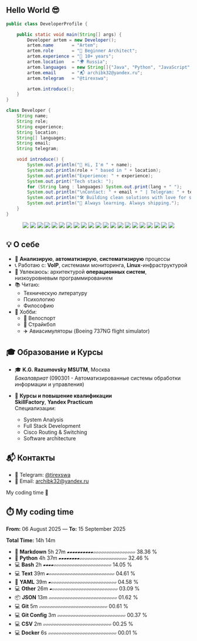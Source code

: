 ## Hello World 😎

```java
public class DeveloperProfile {

    public static void main(String[] args) {
        Developer artem = new Developer();
        artem.name       = "Artem";
        artem.role       = "🧠 Beginner Architect";
        artem.experience = "💼 10+ years";
        artem.location   = "🌍 Russia";
        artem.languages  = new String[]{"Java", "Python", "JavaScript", "PHP", "Lua"};
        artem.email      = "📬 archibk32@yandex.ru";
        artem.telegram   = "@tirexswa";

        artem.introduce();
    }
}

class Developer {
    String name;
    String role;
    String experience;
    String location;
    String[] languages;
    String email;
    String telegram;

    void introduce() {
        System.out.println("👋 Hi, I'm " + name);
        System.out.println(role + " based in " + location);
        System.out.println("Experience: " + experience);
        System.out.print("Tech stack: ");
        for (String lang : languages) System.out.print(lang + " ");
        System.out.println("\nContact: " + email + " | Telegram: " + telegram);
        System.out.println("🛠️ Building clean solutions with love for systems and architecture.");
        System.out.println("🚀 Always learning. Always shipping.");
    }
}
```


<p align="center">
  <!-- Languages -->
  <img src="https://img.shields.io/badge/Java-ED8B00?style=for-the-badge&logo=java&logoColor=white"/>
  <img src="https://img.shields.io/badge/C%23-239120?style=for-the-badge&logo=c-sharp&logoColor=white"/>
  <img src="https://img.shields.io/badge/Python-3776AB?style=for-the-badge&logo=python&logoColor=white"/>
  <img src="https://img.shields.io/badge/JavaScript-F7DF1E?style=for-the-badge&logo=javascript&logoColor=black"/>
  <img src="https://img.shields.io/badge/TypeScript-3178C6?style=for-the-badge&logo=typescript&logoColor=white"/>

  <!-- Frameworks -->
  <img src="https://img.shields.io/badge/Spring%20Boot-6DB33F?style=for-the-badge&logo=spring-boot&logoColor=white"/>
  <img src="https://img.shields.io/badge/Django-092E20?style=for-the-badge&logo=django&logoColor=white"/>
  <img src="https://img.shields.io/badge/Flask-000000?style=for-the-badge&logo=flask&logoColor=white"/>
  <img src="https://img.shields.io/badge/React-20232A?style=for-the-badge&logo=react&logoColor=61DAFB"/>

  <!-- Databases -->
  <img src="https://img.shields.io/badge/PostgreSQL-4169E1?style=for-the-badge&logo=postgresql&logoColor=white"/>
  <img src="https://img.shields.io/badge/MySQL-4479A1?style=for-the-badge&logo=mysql&logoColor=white"/>
  <img src="https://img.shields.io/badge/MongoDB-47A248?style=for-the-badge&logo=mongodb&logoColor=white"/>
  <img src="https://img.shields.io/badge/Cassandra-1287B1?style=for-the-badge&logo=apache-cassandra&logoColor=white"/>

  <!-- APIs -->
  <img src="https://img.shields.io/badge/REST-02569B?style=for-the-badge&logo=rest&logoColor=white"/>
  <img src="https://img.shields.io/badge/GraphQL-E10098?style=for-the-badge&logo=graphql&logoColor=white"/>

  <!-- DevOps & CI/CD -->
  <img src="https://img.shields.io/badge/Jenkins-D24939?style=for-the-badge&logo=jenkins&logoColor=white"/>
  <img src="https://img.shields.io/badge/GitLab%20CI/CD-FC6D26?style=for-the-badge&logo=gitlab&logoColor=white"/>
  <img src="https://img.shields.io/badge/GitHub%20Actions-2088FF?style=for-the-badge&logo=github-actions&logoColor=white"/>

  <!-- Containers & Cloud -->
  <img src="https://img.shields.io/badge/Docker-2496ED?style=for-the-badge&logo=docker&logoColor=white"/>
  <img src="https://img.shields.io/badge/Kubernetes-326CE5?style=for-the-badge&logo=kubernetes&logoColor=white"/>
  <img src="https://img.shields.io/badge/Cloud-AWS/GCP/Azure-232F3E?style=for-the-badge&logo=cloud&logoColor=white"/>
</p>


## 💡 О себе
- 🧠 **Анализирую**, **автоматизирую**, **систематизирую** процессы  
- 📞 Работаю с: **VoIP**, системами мониторинга, **Linux**-инфраструктурой  
- 🧬 Увлекаюсь: архитектурой **операционных систем**, низкоуровневым программированием  
- 📚 Читаю:
  - Техническую литературу
  - Психологию
  - Философию  
- 🎯 Хобби:
  - 🚴 Велоспорт
  - 🔫 Страйкбол
  - ✈️ Авиасимуляторы (Boeing 737NG flight simulator)

 
## 🎓 Образование и Курсы
- 🎓 **K.G. Razumovsky MSUTM**, Москва  
  *Бакалавриат* (090301 - Автоматизированные системы обработки информации и управления)

- 🧠 **Курсы и повышение квалификации**  
  **SkillFactory**, **Yandex Practicum**  
  Специализации:
  - System Analysis  
  - Full Stack Development  
  - Cisco Routing & Switching
  - Software architecture

 
## 📬 Контакты
- 📱 Telegram: [@tirexswa](https://t.me/tirexswa)  
- 📧 Email: [archibk32@yandex.ru](mailto:archibk32@yandex.ru)


My coding time 😤

<!-- WAKATIME:START -->

## ⏱️ My coding time

**From:** 06 August 2025  —  **To:** 15 September 2025

**Total Time:** 14h 14m

- 📝 **Markdown**  5h 27m  `▰▰▰▰▰▰▰▰▰▰▱▱▱▱▱▱▱▱▱▱▱▱▱▱▱▱`  38.36 %
- 🐍 **Python**  4h 37m  `▰▰▰▰▰▰▰▰▱▱▱▱▱▱▱▱▱▱▱▱▱▱▱▱▱▱`  32.46 %
- 💻 **Bash**  2h  `▰▰▰▰▱▱▱▱▱▱▱▱▱▱▱▱▱▱▱▱▱▱▱▱▱▱`  14.05 %
- 💻 **Text**  39m  `▰▱▱▱▱▱▱▱▱▱▱▱▱▱▱▱▱▱▱▱▱▱▱▱▱▱`  04.61 %
- 📑 **YAML**  39m  `▰▱▱▱▱▱▱▱▱▱▱▱▱▱▱▱▱▱▱▱▱▱▱▱▱▱`  04.58 %
- 💻 **Other**  26m  `▰▱▱▱▱▱▱▱▱▱▱▱▱▱▱▱▱▱▱▱▱▱▱▱▱▱`  03.09 %
- 📦 **JSON**  13m  `▱▱▱▱▱▱▱▱▱▱▱▱▱▱▱▱▱▱▱▱▱▱▱▱▱▱`  01.62 %
- 💻 **Git**  5m  `▱▱▱▱▱▱▱▱▱▱▱▱▱▱▱▱▱▱▱▱▱▱▱▱▱▱`  00.61 %
- 💻 **Git Config**  3m  `▱▱▱▱▱▱▱▱▱▱▱▱▱▱▱▱▱▱▱▱▱▱▱▱▱▱`  00.37 %
- 💻 **CSV**  2m  `▱▱▱▱▱▱▱▱▱▱▱▱▱▱▱▱▱▱▱▱▱▱▱▱▱▱`  00.25 %
- 💻 **Docker**  6s  `▱▱▱▱▱▱▱▱▱▱▱▱▱▱▱▱▱▱▱▱▱▱▱▱▱▱`  00.01 %

<!-- WAKATIME:END -->